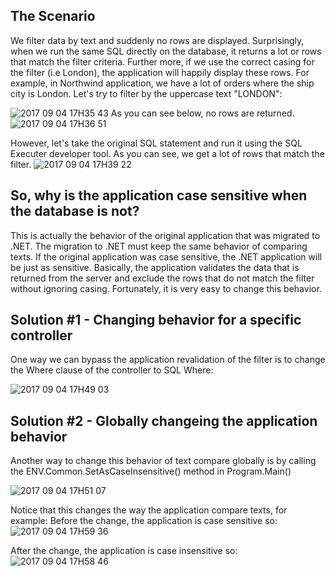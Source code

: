 ﻿## The Scenario
We filter data by text and suddenly no rows are displayed. Surprisingly, when we run the same SQL directly on the database, it returns a lot or rows that match the filter criteria.
Further more, if we use the correct casing for the filter (i.e London), the application will happily display these rows.
For example, in Northwind application, we have a lot of orders where the ship city is London. Let's try to filter by the uppercase text "LONDON":

![2017 09 04 17H35 43](2017-09-04_17h35_43.png)
As you can see below, no rows are returned.
![2017 09 04 17H36 51](2017-09-04_17h36_51.png)

However, let's take the original SQL statement and run it using the SQL Executer developer tool. As you can see, we get a lot of rows that match the filter.
![2017 09 04 17H39 22](2017-09-04_17h39_22.png)

## So, why is the application case sensitive when the database is not?
This is actually the behavior of the original application that was migrated to .NET. The migration to .NET must keep the same behavior of comparing texts.
If the original application was case sensitive, the .NET application will be just as sensitive.
Basically, the application validates the data that is returned from the server and exclude the rows that do not match the filter without ignoring casing. 
Fortunately, it is very easy to change this behavior. 

## Solution #1 - Changing behavior for a specific controller
One way we can bypass the application revalidation of the filter is to change the Where clause of the controller to SQL Where:

![2017 09 04 17H49 03](2017-09-04_17h49_03.png)

## Solution #2 - Globally changeing the application behavior
Another way to change this behavior of text compare globally is by calling the ENV.Common.SetAsCaseInsensitive() method in Program.Main()

![2017 09 04 17H51 07](2017-09-04_17h51_07.png)

Notice that this changes the way the application compare texts, for example:
Before the change, the application is case sensitive so:
![2017 09 04 17H59 36](2017-09-04_17h59_36.png)

After the change, the application is case insensitive so:
![2017 09 04 17H58 46](2017-09-04_17h58_46.png)

